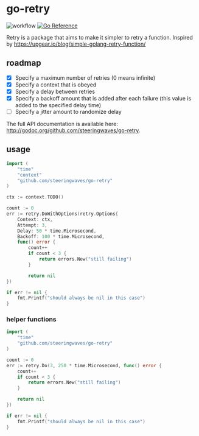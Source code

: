 # go-retry
![workflow](https://github.com/steeringwaves/go-retry/actions/workflows/test.yml/badge.svg)
[![Go Reference](https://pkg.go.dev/badge/github.com/steeringwaves/go-retry.svg)](https://pkg.go.dev/github.com/steeringwaves/go-retry)

Retry is a package that aims to make it simpler to retry a function. Inspired by https://upgear.io/blog/simple-golang-retry-function/

## roadmap

- [x] Specify a maximum number of retries (0 means infinite)
- [x] Specify a context that is obeyed
- [x] Specify a delay between retries
- [x] Specify a backoff amount that is added after each failure (this value is added to the specified delay time)
- [ ] Specify a jitter amount to randomize delay

The full API documentation is available here: http://godoc.org/github.com/steeringwaves/go-retry.

## usage

```go
import (
	"time"
	"context"
	"github.com/steeringwaves/go-retry"
)

ctx := context.TODO()

count := 0
err := retry.DoWithOptions(retry.Options{
	Context: ctx,
	Attempt: 3,
	Delay: 50 * time.Microsecond,
	Backoff: 100 * time.Microsecond,
	func() error {
		count++
		if count < 3 {
			return errors.New("still failing")
		}

		return nil
})

if err != nil {
	fmt.Printf("should always be nil in this case")
}
```

### helper functions

```go
import (
	"time"
	"github.com/steeringwaves/go-retry"
)

count := 0
err := retry.Do(3, 250 * time.Microsecond, func() error {
	count++
	if count < 3 {
		return errors.New("still failing")
	}

	return nil
})

if err != nil {
	fmt.Printf("should always be nil in this case")
}
```
